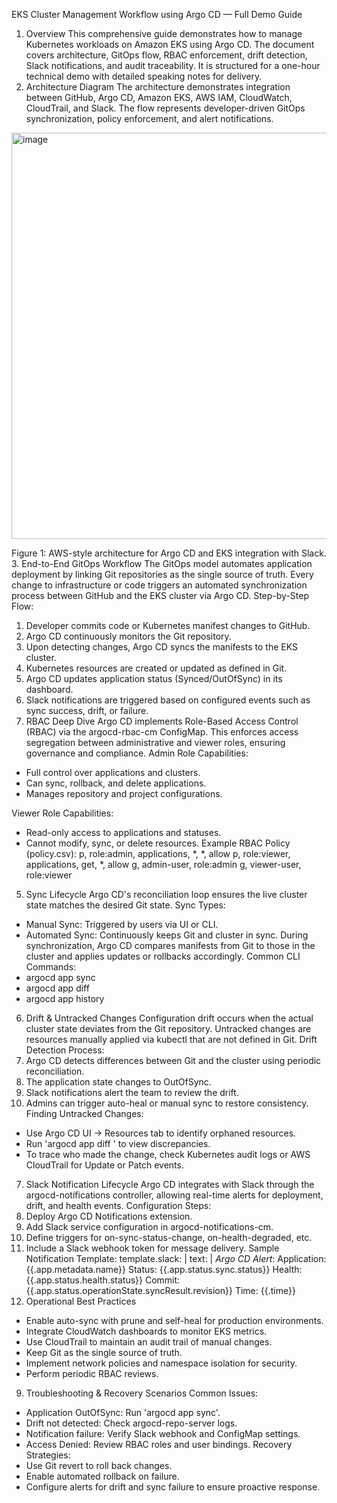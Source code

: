 EKS Cluster Management Workflow using Argo CD — Full Demo Guide
1. Overview
This comprehensive guide demonstrates how to manage Kubernetes workloads on Amazon EKS using Argo CD. The document covers architecture, GitOps flow, RBAC enforcement, drift detection, Slack notifications, and audit traceability. It is structured for a one-hour technical demo with detailed speaking notes for delivery.
2. Architecture Diagram
The architecture demonstrates integration between GitHub, Argo CD, Amazon EKS, AWS IAM, CloudWatch, CloudTrail, and Slack. The flow represents developer-driven GitOps synchronization, policy enforcement, and alert notifications.
<img width="975" height="650" alt="image" src="https://github.com/user-attachments/assets/61887b12-baf7-4549-988f-2a74f79c3fbe" />

 
Figure 1: AWS-style architecture for Argo CD and EKS integration with Slack.
3. End-to-End GitOps Workflow
The GitOps model automates application deployment by linking Git repositories as the single source of truth. Every change to infrastructure or code triggers an automated synchronization process between GitHub and the EKS cluster via Argo CD.
Step-by-Step Flow:
1. Developer commits code or Kubernetes manifest changes to GitHub.
2. Argo CD continuously monitors the Git repository.
3. Upon detecting changes, Argo CD syncs the manifests to the EKS cluster.
4. Kubernetes resources are created or updated as defined in Git.
5. Argo CD updates application status (Synced/OutOfSync) in its dashboard.
6. Slack notifications are triggered based on configured events such as sync success, drift, or failure.
4. RBAC Deep Dive
Argo CD implements Role-Based Access Control (RBAC) via the argocd-rbac-cm ConfigMap. This enforces access segregation between administrative and viewer roles, ensuring governance and compliance.
Admin Role Capabilities:
- Full control over applications and clusters.
- Can sync, rollback, and delete applications.
- Manages repository and project configurations.

Viewer Role Capabilities:
- Read-only access to applications and statuses.
- Cannot modify, sync, or delete resources.
Example RBAC Policy (policy.csv):
p, role:admin, applications, *, *, allow
p, role:viewer, applications, get, *, allow
g, admin-user, role:admin
g, viewer-user, role:viewer
5. Sync Lifecycle
Argo CD's reconciliation loop ensures the live cluster state matches the desired Git state.
Sync Types:
- Manual Sync: Triggered by users via UI or CLI.
- Automated Sync: Continuously keeps Git and cluster in sync.
During synchronization, Argo CD compares manifests from Git to those in the cluster and applies updates or rollbacks accordingly.
Common CLI Commands:
- argocd app sync <app>
- argocd app diff <app>
- argocd app history <app>
6. Drift & Untracked Changes
Configuration drift occurs when the actual cluster state deviates from the Git repository. Untracked changes are resources manually applied via kubectl that are not defined in Git.
Drift Detection Process:
1. Argo CD detects differences between Git and the cluster using periodic reconciliation.
2. The application state changes to OutOfSync.
3. Slack notifications alert the team to review the drift.
4. Admins can trigger auto-heal or manual sync to restore consistency.
Finding Untracked Changes:
- Use Argo CD UI → Resources tab to identify orphaned resources.
- Run 'argocd app diff <app>' to view discrepancies.
- To trace who made the change, check Kubernetes audit logs or AWS CloudTrail for Update or Patch events.
7. Slack Notification Lifecycle
Argo CD integrates with Slack through the argocd-notifications controller, allowing real-time alerts for deployment, drift, and health events.
Configuration Steps:
1. Deploy Argo CD Notifications extension.
2. Add Slack service configuration in argocd-notifications-cm.
3. Define triggers for on-sync-status-change, on-health-degraded, etc.
4. Include a Slack webhook token for message delivery.
Sample Notification Template:
template.slack: |
  text: |
    *Argo CD Alert*:
    Application: {{.app.metadata.name}}
    Status: {{.app.status.sync.status}}
    Health: {{.app.status.health.status}}
    Commit: {{.app.status.operationState.syncResult.revision}}
    Time: {{.time}}
8. Operational Best Practices
- Enable auto-sync with prune and self-heal for production environments.
- Integrate CloudWatch dashboards to monitor EKS metrics.
- Use CloudTrail to maintain an audit trail of manual changes.
- Keep Git as the single source of truth.
- Implement network policies and namespace isolation for security.
- Perform periodic RBAC reviews.
9. Troubleshooting & Recovery Scenarios
Common Issues:
- Application OutOfSync: Run 'argocd app sync'.
- Drift not detected: Check argocd-repo-server logs.
- Notification failure: Verify Slack webhook and ConfigMap settings.
- Access Denied: Review RBAC roles and user bindings.
Recovery Strategies:
- Use Git revert to roll back changes.
- Enable automated rollback on failure.
- Configure alerts for drift and sync failure to ensure proactive response.


